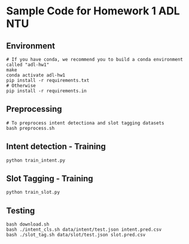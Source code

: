 # Sample Code for Homework 1 ADL NTU

## Environment
```shell
# If you have conda, we recommend you to build a conda environment called "adl-hw1"
make
conda activate adl-hw1
pip install -r requirements.txt
# Otherwise
pip install -r requirements.in
```

## Preprocessing
```shell
# To preprocess intent detectiona and slot tagging datasets
bash preprocess.sh
```

## Intent detection - Training
```shell
python train_intent.py
```
## Slot Tagging - Training
```shell
python train_slot.py
```

## Testing
```shell
bash download.sh
bash ./intent_cls.sh data/intent/test.json intent.pred.csv
bash ./slot_tag.sh data/slot/test.json slot.pred.csv
```

